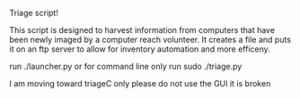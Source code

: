 Triage script!

This script is designed to harvest information from computers that have been newly imaged by
a computer reach volunteer. It creates a file and puts it on an ftp server to allow for 
inventory automation and more efficeny.

run ./launcher.py or for command line only run sudo ./triage.py


I am moving toward triageC only please do not use the GUI it is broken

